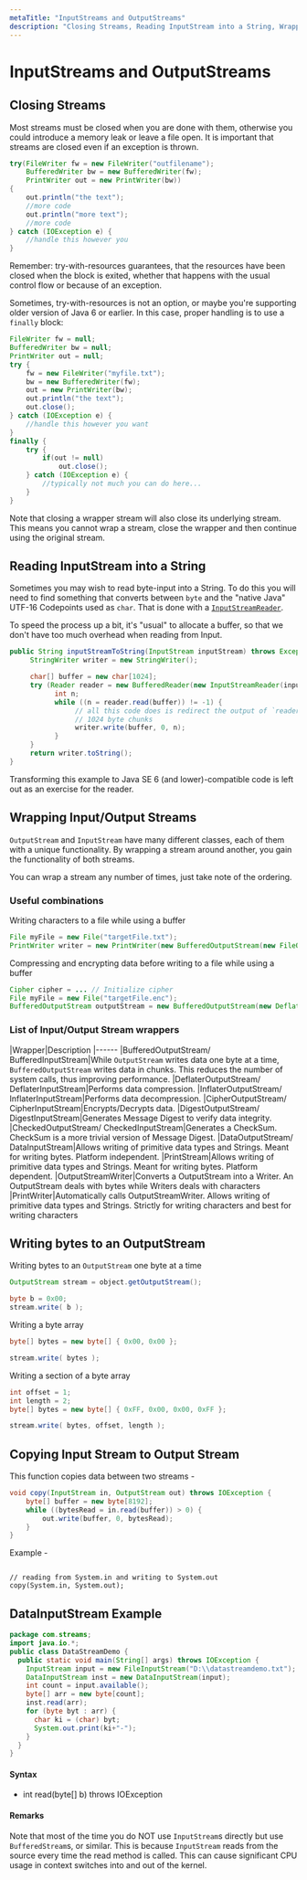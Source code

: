 ```yaml
---
metaTitle: "InputStreams and OutputStreams"
description: "Closing Streams, Reading InputStream into a String, Wrapping Input/Output Streams, Writing bytes to an OutputStream, Copying Input Stream to Output Stream, DataInputStream Example"
---
```


# InputStreams and OutputStreams



## Closing Streams


Most streams must be closed when you are done with them, otherwise you could introduce a memory leak or leave a file open. It is important that streams are closed even if an exception is thrown.

```java
try(FileWriter fw = new FileWriter("outfilename");
    BufferedWriter bw = new BufferedWriter(fw);
    PrintWriter out = new PrintWriter(bw))
{
    out.println("the text");
    //more code
    out.println("more text");
    //more code
} catch (IOException e) {
    //handle this however you 
}

```

Remember: try-with-resources guarantees, that the resources have been closed when the block is exited,
whether that happens with the usual control flow or because of an exception.

Sometimes, try-with-resources is not an option, or maybe you're supporting older version of Java 6 or earlier. In this case, proper handling is to use a `finally` block:

```java
FileWriter fw = null;
BufferedWriter bw = null;
PrintWriter out = null;
try {
    fw = new FileWriter("myfile.txt");
    bw = new BufferedWriter(fw);
    out = new PrintWriter(bw);
    out.println("the text");
    out.close();
} catch (IOException e) {
    //handle this however you want
}
finally {
    try {
        if(out != null)
            out.close();
    } catch (IOException e) {
        //typically not much you can do here...
    }
}

```

Note that closing a wrapper stream will also close its underlying stream. This means you cannot wrap a stream, close the wrapper and then continue using the original stream.



## Reading InputStream into a String


Sometimes you may wish to read byte-input into a String. To do this you will need to find something that converts between `byte` and the "native Java" UTF-16 Codepoints used as `char`. That is done with a [`InputStreamReader`](https://docs.oracle.com/javase/8/docs/api/java/io/InputStreamReader.html).

To speed the process up a bit, it's "usual" to allocate a buffer, so that we don't have too much overhead when reading from Input.

```java
public String inputStreamToString(InputStream inputStream) throws Exception {
     StringWriter writer = new StringWriter();

     char[] buffer = new char[1024];
     try (Reader reader = new BufferedReader(new InputStreamReader(inputStream, "UTF-8"))) {
           int n;
           while ((n = reader.read(buffer)) != -1) {
                // all this code does is redirect the output of `reader` to `writer` in
                // 1024 byte chunks
                writer.write(buffer, 0, n);
           }
     }
     return writer.toString();
}

```

Transforming this example to Java SE 6 (and lower)-compatible code is left out as an exercise for the reader.



## Wrapping Input/Output Streams


`OutputStream` and `InputStream` have many different classes, each of them with a unique functionality. By wrapping a stream around another, you gain the functionality of both streams.

You can wrap a stream any number of times, just take note of the ordering.

### Useful combinations

Writing characters to a file while using a buffer

```java
File myFile = new File("targetFile.txt");
PrintWriter writer = new PrintWriter(new BufferedOutputStream(new FileOutputStream(myFile)));

```

Compressing and encrypting data before writing to a file while using a buffer

```java
Cipher cipher = ... // Initialize cipher
File myFile = new File("targetFile.enc");
BufferedOutputStream outputStream = new BufferedOutputStream(new DeflaterOutputStream(new CipherOutputStream(new FileOutputStream(myFile), cipher)));

```

### List of Input/Output Stream wrappers

|Wrapper|Description
|------
|BufferedOutputStream/ BufferedInputStream|While `OutputStream` writes data one byte at a time, `BufferedOutputStream` writes data in chunks. This reduces the number of system calls, thus improving performance.
|DeflaterOutputStream/ DeflaterInputStream|Performs data compression.
|InflaterOutputStream/ InflaterInputStream|Performs data decompression.
|CipherOutputStream/ CipherInputStream|Encrypts/Decrypts data.
|DigestOutputStream/ DigestInputStream|Generates Message Digest to verify data integrity.
|CheckedOutputStream/ CheckedInputStream|Generates a CheckSum. CheckSum is a more trivial version of Message Digest.
|DataOutputStream/ DataInputStream|Allows writing of primitive data types and Strings. Meant for writing bytes. Platform independent.
|PrintStream|Allows writing of primitive data types and Strings. Meant for writing bytes. Platform dependent.
|OutputStreamWriter|Converts a OutputStream into a Writer. An OutputStream deals with bytes while Writers deals with characters
|PrintWriter|Automatically calls OutputStreamWriter. Allows writing of primitive data types and Strings. Strictly for writing characters and best for writing characters



## Writing bytes to an OutputStream


Writing bytes to an `OutputStream` one byte at a time

```java
OutputStream stream = object.getOutputStream();

byte b = 0x00;
stream.write( b );

```

Writing a byte array

```java
byte[] bytes = new byte[] { 0x00, 0x00 };

stream.write( bytes );

```

Writing a section of a byte array

```java
int offset = 1;
int length = 2;
byte[] bytes = new byte[] { 0xFF, 0x00, 0x00, 0xFF };

stream.write( bytes, offset, length );

```



## Copying Input Stream to Output Stream


This function copies data between two streams -

```java
void copy(InputStream in, OutputStream out) throws IOException {
    byte[] buffer = new byte[8192];
    while ((bytesRead = in.read(buffer)) > 0) {
        out.write(buffer, 0, bytesRead);
    }
}

```

Example -

```

// reading from System.in and writing to System.out
copy(System.in, System.out);

```



## DataInputStream Example


```java
package com.streams;  
import java.io.*;    
public class DataStreamDemo {  
  public static void main(String[] args) throws IOException {  
    InputStream input = new FileInputStream("D:\\datastreamdemo.txt");  
    DataInputStream inst = new DataInputStream(input);  
    int count = input.available();  
    byte[] arr = new byte[count];  
    inst.read(arr);  
    for (byte byt : arr) {  
      char ki = (char) byt;  
      System.out.print(ki+"-");  
    }  
  }  
}

```



#### Syntax


- int read(byte[] b) throws IOException



#### Remarks


Note that most of the time you do NOT use `InputStream`s directly but use `BufferedStream`s, or similar. This is because `InputStream` reads from the source every time the read method is called. This can cause significant CPU usage in context switches into and out of the kernel.

